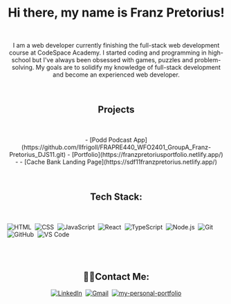 <h1 align="center">Hi there, my name is Franz Pretorius!</h1>
<br>
<p align="center">  I am a web developer currently finishing the full-stack web development course at CodeSpace Academy. I started coding and programming in high-school but I've always been obsessed with games, puzzles and problem-solving. My goals are to solidify my knowledge of full-stack development and become an experienced web developer. 
</p>
</br>

<h2 align="center">Projects</h2>
<br>
<p align="center" >
- [Podd Podcast App](https://github.com/llfrigoll/FRAPRE440_WFO2401_GroupA_Franz-Pretorius_DJS11.git)
- [Portfolio](https://franzpretoriusportfolio.netlify.app/)
- - [Cache Bank Landing Page](https://sdf11franzpretorius.netlify.app/)
</p>
</br>

<h2 align="center">Tech Stack:</h2>&nbsp;
<br>
<p align="center">
  
  ![HTML](https://img.shields.io/badge/-HTML-333333?style=for-the-badge&logo=HTML5)&nbsp;
  ![CSS](https://img.shields.io/badge/-CSS-333333?style=for-the-badge&logo=CSS3&logoColor=1572B6)&nbsp;
  ![JavaScript](https://img.shields.io/badge/-JavaScript-333333?style=for-the-badge&logo=javascript)&nbsp;
  ![React](https://img.shields.io/badge/-React-333333?style=for-the-badge&logo=react)&nbsp;
  ![TypeScript](https://img.shields.io/badge/-TypeScript-333333?style=for-the-badge&logo=typescript)&nbsp;
  ![Node.js](https://img.shields.io/badge/-Node.js-333333?style=for-the-badge&logo=nodedotjs)&nbsp;
  ![Git](https://img.shields.io/badge/-Git-333333?style=for-the-badge&logo=git)&nbsp;
  ![GitHub](https://img.shields.io/badge/-GitHub-333333?style=for-the-badge&logo=github)&nbsp;
  ![VS Code](https://img.shields.io/badge/-VS%20Code-333333?style=for-the-badge&logo=visual-studio-code)&nbsp;
  
  
  </p>
</br>

<br>
<h2 align="center">🤙🏽Contact Me:</h2>
<p align="center">
<a href="www.linkedin.com/in/franz-pretorius-27b46b302"><img src="https://img.shields.io/badge/linkedin-blue.svg?&style=for-the-badge&logo=linkedin&logoColor=white" alt="LinkedIn" /></a>&nbsp;
<a href="mailto:franzj.pretorius.2003@gmail.com"><img src="https://img.shields.io/badge/gmail-red.svg?&style=for-the-badge&logo=gmail&logoColor=white" alt="Gmail"/></a>&nbsp;
<a href="https://franzpretoriusportfolio.netlify.app/"><img src="https://img.shields.io/badge/my%20website-navy.svg?&style=for-the-badge" alt="my-personal-portfolio"/></a>
</p>
</br>
